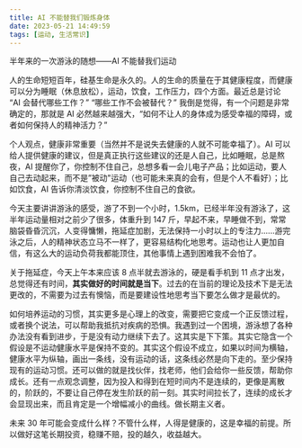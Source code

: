 ```yaml
---
title: AI 不能替我们锻炼身体
date: 2023-05-21 14:49:59
tags: [运动, 生活常识]
---
```


半年来的一次游泳的随想——AI 不能替我们运动

人的生命短短百年，硅基生命是永久的。人的生命的质量在于其健康程度，而健康可以分为睡眠（休息放松），运动，饮食，工作压力，四个方面。最近总是讨论 “AI 会替代哪些工作？” “哪些工作不会被替代？” 我倒是觉得，有一个问题是非常确定的，那就是 AI 必然越来越强大，“如何不让人的身体成为感受幸福的障碍，或者如何保持人的精神活力？”

个人观点，健康非常重要（当然并不是说失去健康的人就不可能幸福了）。AI 可以给人提供健康的建议，但是真正执行这些建议的还是人自己，比如睡眠，总是熬夜，AI 提醒你了，你控制不住自己，总想多看一会儿电子产品；比如运动，要人自己去动起来，而不是”被动"运动（也可能未来真的会有，但是个人不看好）；比如饮食，AI 告诉你清淡饮食，你控制不住自己的食欲。

今天主要讲讲游泳的感受，游了不到一个小时，1.5km，已经半年没有游泳了，这半年运动量相对之前少了很多，体重升到 147 斤，早起不来，早睡做不到，常常脑袋昏昏沉沉，人变得慵懒，拖延症加剧，无法保持一小时以上的专注力......游完泳之后，人的精神状态立马不一样了，更容易结构化地思考。运动也让人更加自信，有这么大的运动负荷我都能顶住，其他事情上遇到困难我不会怕了。

关于拖延症，今天上午本来应该 8 点半就去游泳的，硬是看手机到 11 点才出发，总觉得还有时间，**其实做好的时间就是当下**。过去的在当前的理论及技术下是无法更改的，不需要为过去有懊恼，而是要建设性地思考当下要怎么做才是最优的。

如何培养运动的习惯，其实更多是心理上的改变，需要把它变成一个正反馈过程，或者换个说法，可以帮助我抵抗对疾病的恐惧。我遇到过一个困境，游泳想了各种办法没有看到进步，于是没有动力继续下去了。这其实是下下策。其实它隐含一个假设是不运动健康水平是保持不变的。其实这个假设不成立，如果以时间为横轴，健康水平为纵轴，画出一条线，没有运动的话，这条线必然是向下走的。至少保持现有的运动习惯。还可以做的就是找伙伴，找老师，他们会给你一些反馈，帮助你成长。还有一点观念调整，因为投入和得到在短时间内不是连续的，更像是离散的，阶跃的，不要让自己停在发生阶跃的前一刻。其实时间拉长了，连续的成长才会显现出来，而且肯定是一个增幅减小的曲线。做长期主义者。

未来 30 年可能会变成什么样？不管什么样，人得是健康的，这是幸福的前提。所以做好这笔长期投资，稳赚不赔，投的越久，收益越大。
